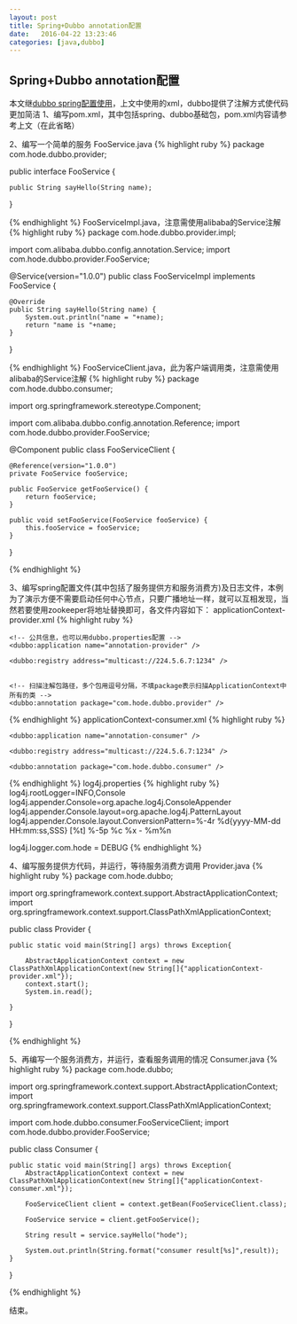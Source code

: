 ```yaml
---
layout: post
title: Spring+Dubbo annotation配置
date:   2016-04-22 13:23:46
categories: [java,dubbo]
---
```


## Spring+Dubbo annotation配置

本文继<a href="/java/dubbo/2016/04/19/spring-dubbo.html">dubbo spring配置使用</a>，上文中使用的xml，dubbo提供了注解方式使代码更加简洁
1、编写pom.xml，其中包括spring、dubbo基础包，pom.xml内容请参考上文（在此省略）

2、编写一个简单的服务
FooService.java
{% highlight ruby %}
package com.hode.dubbo.provider;

public interface FooService {

	public String sayHello(String name);
	
}

{% endhighlight %}
FooServiceImpl.java，注意需使用alibaba的Service注解
{% highlight ruby %}
package com.hode.dubbo.provider.impl;

import com.alibaba.dubbo.config.annotation.Service;
import com.hode.dubbo.provider.FooService;

@Service(version="1.0.0")
public class FooServiceImpl implements FooService {

	@Override
	public String sayHello(String name) {
		System.out.println("name = "+name);
		return "name is "+name;
	}

}

{% endhighlight %}
FooServiceClient.java，此为客户端调用类，注意需使用alibaba的Service注解
{% highlight ruby %}
package com.hode.dubbo.consumer;

import org.springframework.stereotype.Component;

import com.alibaba.dubbo.config.annotation.Reference;
import com.hode.dubbo.provider.FooService;

@Component
public class FooServiceClient {

	@Reference(version="1.0.0")
	private FooService fooService;

	public FooService getFooService() {
		return fooService;
	}

	public void setFooService(FooService fooService) {
		this.fooService = fooService;
	}
	
}


{% endhighlight %}

3、编写spring配置文件(其中包括了服务提供方和服务消费方)及日志文件，本例为了演示方便不需要启动任何中心节点，只要广播地址一样，就可以互相发现，当然若要使用zookeeper将地址替换即可，各文件内容如下：
applicationContext-provider.xml
{% highlight ruby %}
<?xml version="1.0" encoding="UTF-8"?>
<beans xmlns="http://www.springframework.org/schema/beans"
	xmlns:xsi="http://www.w3.org/2001/XMLSchema-instance" xmlns:dubbo="http://code.alibabatech.com/schema/dubbo"
	xsi:schemaLocation="http://www.springframework.org/schema/beans
        http://www.springframework.org/schema/beans/spring-beans.xsd
        http://code.alibabatech.com/schema/dubbo
        http://code.alibabatech.com/schema/dubbo/dubbo.xsd
        ">
	
	<!-- 公共信息，也可以用dubbo.properties配置 -->
	<dubbo:application name="annotation-provider" />
	
	<dubbo:registry address="multicast://224.5.6.7:1234" />
	
	
	<!-- 扫描注解包路径，多个包用逗号分隔，不填package表示扫描ApplicationContext中所有的类 -->
	<dubbo:annotation package="com.hode.dubbo.provider" />
		
	
</beans>
{% endhighlight %}
applicationContext-consumer.xml
{% highlight ruby %}
<?xml version="1.0" encoding="UTF-8"?>
<beans xmlns="http://www.springframework.org/schema/beans"
    xmlns:xsi="http://www.w3.org/2001/XMLSchema-instance"
    xmlns:dubbo="http://code.alibabatech.com/schema/dubbo"
    xsi:schemaLocation="http://www.springframework.org/schema/beans http://www.springframework.org/schema/beans/spring-beans.xsd
	http://code.alibabatech.com/schema/dubbo http://code.alibabatech.com/schema/dubbo/dubbo.xsd">
 
	
	<dubbo:application name="annotation-consumer" />
	
	<dubbo:registry address="multicast://224.5.6.7:1234" />
	
	<dubbo:annotation package="com.hode.dubbo.consumer" />
	 
</beans>
{% endhighlight %}
log4j.properties
{% highlight ruby %}
log4j.rootLogger=INFO,Console
log4j.appender.Console=org.apache.log4j.ConsoleAppender
log4j.appender.Console.layout=org.apache.log4j.PatternLayout
log4j.appender.Console.layout.ConversionPattern=%-4r %d{yyyy-MM-dd HH:mm:ss,SSS} [%t] %-5p %c %x - %m%n

log4j.logger.com.hode = DEBUG
{% endhighlight %}

4、编写服务提供方代码，并运行，等待服务消费方调用
Provider.java
{% highlight ruby %}
package com.hode.dubbo;

import org.springframework.context.support.AbstractApplicationContext;
import org.springframework.context.support.ClassPathXmlApplicationContext;

public class Provider {

	public static void main(String[] args) throws Exception{
		
		AbstractApplicationContext context = new ClassPathXmlApplicationContext(new String[]{"applicationContext-provider.xml"});
		context.start();
		System.in.read();
		
	}

}

{% endhighlight %}

5、再编写一个服务消费方，并运行，查看服务调用的情况
Consumer.java
{% highlight ruby %}
package com.hode.dubbo;

import org.springframework.context.support.AbstractApplicationContext;
import org.springframework.context.support.ClassPathXmlApplicationContext;

import com.hode.dubbo.consumer.FooServiceClient;
import com.hode.dubbo.provider.FooService;

public class Consumer {

	public static void main(String[] args) throws Exception{
		AbstractApplicationContext context = new ClassPathXmlApplicationContext(new String[]{"applicationContext-consumer.xml"});
		
		FooServiceClient client = context.getBean(FooServiceClient.class);
		
		FooService service = client.getFooService();
		
		String result = service.sayHello("hode");
		
		System.out.println(String.format("consumer result[%s]",result));
	}

}


{% endhighlight %}


结束。
